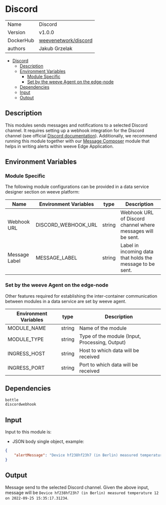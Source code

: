 # Discord

|                |                                       |
| -------------- | ------------------------------------- |
| Name           | Discord                           |
| Version        | v1.0.0                                |
| DockerHub | [weevenetwork/discord](https://hub.docker.com/r/weevenetwork/discord) |
| authors        | Jakub Grzelak                    |

- [Discord](#discord)
  - [Description](#description)
  - [Environment Variables](#environment-variables)
    - [Module Specific](#module-specific)
    - [Set by the weeve Agent on the edge-node](#set-by-the-weeve-agent-on-the-edge-node)
  - [Dependencies](#dependencies)
  - [Input](#input)
  - [Output](#output)

## Description

This modules sends messages and notifications to a selected Discord channel. It requires setting up a webhook integration for the Discord channel (see official [Discord documentation](https://support.discord.com/hc/en-us/articles/228383668-Intro-to-Webhooks)). Additionally, we recommend running this module together with our [Message Composer](https://github.com/weeve-modules/message-composer) module that helps in writing alerts within weeve Edge Application.

## Environment Variables

### Module Specific

The following module configurations can be provided in a data service designer section on weeve platform:

| Name                 | Environment Variables     | type     | Description                                              |
| -------------------- | ------------------------- | -------- | -------------------------------------------------------- |
| Webhook URL    | DISCORD_WEBHOOK_URL         | string   | Webhook URL of Discord channel where messages will be sent.            |
| Message Label    | MESSAGE_LABEL         | string  | Label in incoming data that holds the message to be sent.            |


### Set by the weeve Agent on the edge-node

Other features required for establishing the inter-container communication between modules in a data service are set by weeve agent.

| Environment Variables | type   | Description                                    |
| --------------------- | ------ | ---------------------------------------------- |
| MODULE_NAME           | string | Name of the module                             |
| MODULE_TYPE           | string | Type of the module (Input, Processing, Output)  |
| INGRESS_HOST          | string | Host to which data will be received            |
| INGRESS_PORT          | string | Port to which data will be received            |

## Dependencies

```txt
bottle
discordwebhook
```

## Input

Input to this module is:

* JSON body single object, example:

```json
{
    "alertMessage": "Device hf238hf23h7 (in Berlin) measured temperature 12 on 2022-09-25 15:35:17.31234"
}
```

## Output

Message send to the selected Discord channel. Given the above input, message will be `Device hf238hf23h7 (in Berlin) measured temperature 12 on 2022-09-25 15:35:17.31234`.
